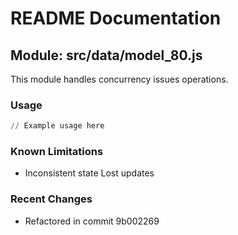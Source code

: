 # README Documentation

## Module: src/data/model_80.js

This module handles concurrency issues operations.

### Usage

```python
// Example usage here
```

### Known Limitations

- Inconsistent state Lost updates

### Recent Changes

- Refactored in commit 9b002269
